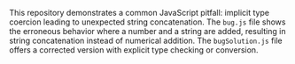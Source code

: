 This repository demonstrates a common JavaScript pitfall: implicit type coercion leading to unexpected string concatenation. The `bug.js` file shows the erroneous behavior where a number and a string are added, resulting in string concatenation instead of numerical addition. The `bugSolution.js` file offers a corrected version with explicit type checking or conversion.